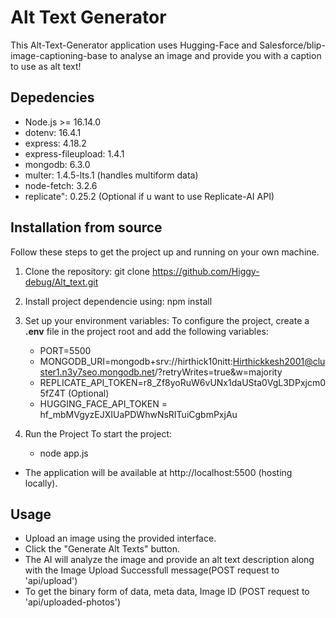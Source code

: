 # Alt Text Generator

This Alt-Text-Generator application uses Hugging-Face and 
Salesforce/blip-image-captioning-base to analyse an image and provide you with a caption to use as alt text!

## Depedencies
* Node.js >= 16.14.0
* dotenv: 16.4.1
* express: 4.18.2
* express-fileupload: 1.4.1
* mongodb: 6.3.0             
* multer: 1.4.5-lts.1   (handles multiform data)
* node-fetch: 3.2.6
* replicate": 0.25.2  (Optional if u want to use Replicate-AI API)

## Installation from source

Follow these steps to get the project up and running on your own machine.

1. Clone the repository:
   git clone https://github.com/Higgy-debug/Alt_text.git
   
2. Install project dependencie using:
   npm install

3. Set up your environment variables:
   To configure the project, create a **.env** file in the project root and add the following variables:

   * PORT=5500
   * MONGODB_URI=mongodb+srv://hirthick10nitt:Hirthickkesh2001@cluster1.n3y7seo.mongodb.net/?retryWrites=true&w=majority
   * REPLICATE_API_TOKEN=r8_Zf8yoRuW6vUNx1daUSta0VgL3DPxjcm05fZ4T (Optional)
   * HUGGING_FACE_API_TOKEN = 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
   
5. Run the Project
  To start the project:
    * node app.js

- The application will be available at http://localhost:5500 (hosting locally).

## Usage
- Upload an image using the provided interface.
- Click the "Generate Alt Texts" button.
- The AI will analyze the image and provide an alt text description along with the Image Upload Successfull message(POST request to 'api/upload')
- To get the binary form of data, meta data, Image ID (POST request to 'api/uploaded-photos')


